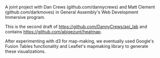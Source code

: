 A joint project with Dan Crews (github.com/dannycrews) and Matt Clement (github.com/darkmoves) in General Assembly's Web Development Immersive program.  

This is the second draft of https://github.com/DannyCrews/api_lab and contains https://github.com/abigezunt/heatmap.

After experimenting with d3 for map-making, we eventually used Google's Fusion Tables functionality and Leaflet's mapmaking library to generate these visualizations.

